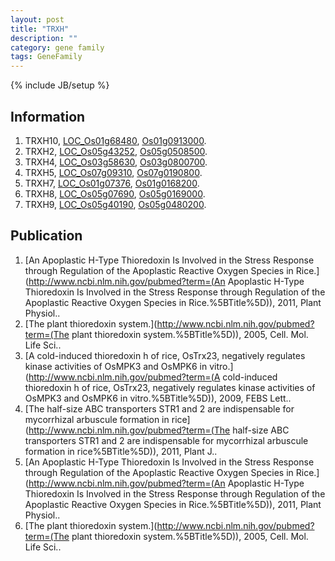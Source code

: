 ```yaml
---
layout: post
title: "TRXH"
description: ""
category: gene family
tags: GeneFamily
---
```

{% include JB/setup %}

## Information
1. TRXH10, [LOC_Os01g68480](http://rice.plantbiology.msu.edu/cgi-bin/ORF_infopage.cgi?orf=LOC_Os01g68480), [Os01g0913000](http://rapdb.dna.affrc.go.jp/viewer/gbrowse_details/irgsp1?name=Os01g0913000).
2. TRXH2, [LOC_Os05g43252](http://rice.plantbiology.msu.edu/cgi-bin/ORF_infopage.cgi?orf=LOC_Os05g43252), [Os05g0508500](http://rapdb.dna.affrc.go.jp/viewer/gbrowse_details/irgsp1?name=Os05g0508500).
3. TRXH4, [LOC_Os03g58630](http://rice.plantbiology.msu.edu/cgi-bin/ORF_infopage.cgi?orf=LOC_Os03g58630), [Os03g0800700](http://rapdb.dna.affrc.go.jp/viewer/gbrowse_details/irgsp1?name=Os03g0800700).
4. TRXH5, [LOC_Os07g09310](http://rice.plantbiology.msu.edu/cgi-bin/ORF_infopage.cgi?orf=LOC_Os07g09310), [Os07g0190800](http://rapdb.dna.affrc.go.jp/viewer/gbrowse_details/irgsp1?name=Os07g0190800).
5. TRXH7, [LOC_Os01g07376](http://rice.plantbiology.msu.edu/cgi-bin/ORF_infopage.cgi?orf=LOC_Os01g07376), [Os01g0168200](http://rapdb.dna.affrc.go.jp/viewer/gbrowse_details/irgsp1?name=Os01g0168200).
6. TRXH8, [LOC_Os05g07690](http://rice.plantbiology.msu.edu/cgi-bin/ORF_infopage.cgi?orf=LOC_Os05g07690), [Os05g0169000](http://rapdb.dna.affrc.go.jp/viewer/gbrowse_details/irgsp1?name=Os05g0169000).
7. TRXH9, [LOC_Os05g40190](http://rice.plantbiology.msu.edu/cgi-bin/ORF_infopage.cgi?orf=LOC_Os05g40190), [Os05g0480200](http://rapdb.dna.affrc.go.jp/viewer/gbrowse_details/irgsp1?name=Os05g0480200).

## Publication
1. [An Apoplastic H-Type Thioredoxin Is Involved in the Stress Response through Regulation of the Apoplastic Reactive Oxygen Species in Rice.](http://www.ncbi.nlm.nih.gov/pubmed?term=(An Apoplastic H-Type Thioredoxin Is Involved in the Stress Response through Regulation of the Apoplastic Reactive Oxygen Species in Rice.%5BTitle%5D)), 2011, Plant Physiol..
2. [The plant thioredoxin system.](http://www.ncbi.nlm.nih.gov/pubmed?term=(The plant thioredoxin system.%5BTitle%5D)), 2005, Cell. Mol. Life Sci..
3. [A cold-induced thioredoxin h of rice, OsTrx23, negatively regulates kinase activities of OsMPK3 and OsMPK6 in vitro.](http://www.ncbi.nlm.nih.gov/pubmed?term=(A cold-induced thioredoxin h of rice, OsTrx23, negatively regulates kinase activities of OsMPK3 and OsMPK6 in vitro.%5BTitle%5D)), 2009, FEBS Lett..
4. [The half-size ABC transporters STR1 and 2 are indispensable for mycorrhizal arbuscule formation in rice](http://www.ncbi.nlm.nih.gov/pubmed?term=(The half-size ABC transporters STR1 and 2 are indispensable for mycorrhizal arbuscule formation in rice%5BTitle%5D)), 2011, Plant J..
5. [An Apoplastic H-Type Thioredoxin Is Involved in the Stress Response through Regulation of the Apoplastic Reactive Oxygen Species in Rice.](http://www.ncbi.nlm.nih.gov/pubmed?term=(An Apoplastic H-Type Thioredoxin Is Involved in the Stress Response through Regulation of the Apoplastic Reactive Oxygen Species in Rice.%5BTitle%5D)), 2011, Plant Physiol..
6. [The plant thioredoxin system.](http://www.ncbi.nlm.nih.gov/pubmed?term=(The plant thioredoxin system.%5BTitle%5D)), 2005, Cell. Mol. Life Sci..


